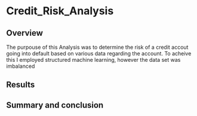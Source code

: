 # Credit_Risk_Analysis

## Overview
The purpouse of this Analysis was to determine the risk of a credit accout going into default based on various data regarding the account. To acheive this I employed structured machine learning, however the data set was imbalanced 

## Results

## Summary and conclusion
